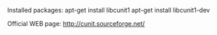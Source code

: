 Installed packages:
apt-get install libcunit1 
apt-get install libcunit1-dev

Official WEB page:
http://cunit.sourceforge.net/